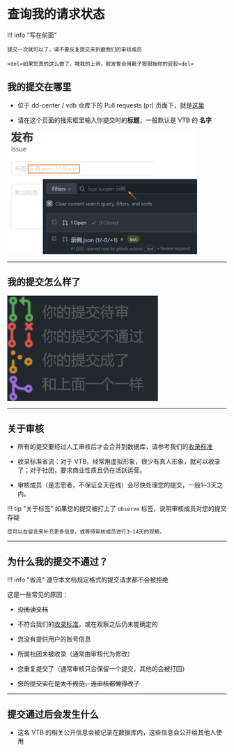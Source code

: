 # 查询我的请求状态

!!! info "写在前面"

    提交一次就可以了，请不要反复提交来折磨我们的审核成员

    <del>如果您真的这么做了，哦我的上帝，我发誓会用靴子狠狠抽你的屁股<del>


## 我的提交在哪里

* 位于 dd-center / vdb 仓库下的 Pull requests (pr) 页面下，就是[这里](https://github.com/dd-center/vdb/pulls)

* 请在这个页面的搜索框里输入你提交时的**标题**，一般默认是 VTB 的 **名字**

![image](../assets/status-check.png)

---

## 我的提交怎么样了

![image](../assets/status.png)

---

## 关于审核

* 所有的提交要经过人工审核后才会合并到数据库，请参考我们的[收录标准](http://localhost:8000/wiki/standard/)

* 收录标准省流：对于 VTB，经常用虚拟形象，很少有真人形象，就可以收录了；对于社团，要求商业性质且仍在活跃运营。

* 审核成员（是志愿者，不保证全天在线）会尽快处理您的提交，一般1~3天之内。

!!! tip "关于标签"
    如果您的提交被打上了 `observe` 标签，说明审核成员对您的提交存疑
    
    您可以在留言来补充更多信息，或等待审核成员进行3~14天的观察。

---

## 为什么我的提交不通过？

!!! info "省流"
    遵守本文档规定格式的提交请求都不会被拒绝

这是一些常见的原因：

* <del>没阅读文档<del>

* 不符合我们的[收录标准](http://localhost:8000/wiki/standard/)，或在观察之后仍未能确定的

* 您没有提供用户的账号信息

* 所属社团未被收录（通常由审核代为修改）

* 您重复提交了（通常审核只会保留一个提交，其他的会被打回）

* <del>您的提交实在是太不规范，连审核都懒得改了<del>

---

## 提交通过后会发生什么

* 这名 VTB 的相关公开信息会被记录在数据库内，这些信息会公开给其他人使用
